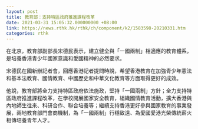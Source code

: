```yaml
---
layout: post
title: 教育部：支持特區政府推進課程改革
date: 2021-03-31 15:05:32.000000000 +08:00
link: https://news.rthk.hk/rthk/ch/component/k2/1583598-20210331.htm
categories: rthk
---
```


在北京，教育部副部長宋德民表示，建立健全與「一國兩制」相適應的教育體系，是培養香港青少年國家意識和愛國精神的必然要求。　

宋德民在國新辦記者會，回應香港記者提問時說，希望香港教育在加強青少年憲法和基本法教育、國情教育、中國歷史和中華文化教育等方面取得更好的成效。

他說，教育部將全力支持特區政府依法施政，堅持「一國兩制」方針；全力支持特區政府推進課程改革，在學校開展國家安全教育，組織國情教育活動，擴大香港與內地師生往來、科研合作、聯合培養等；繼續支持香港更好參與國家教育的事業發展，兩地教育部門會商機制，為「一國兩制」行穩致遠、為愛國愛港光榮傳統薪火相傳培養青年人才。
